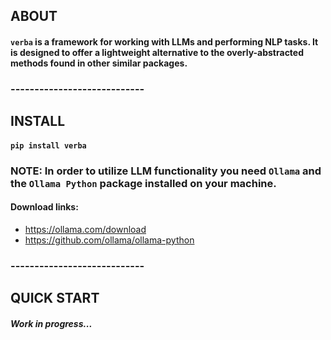 
## **ABOUT**

#### `verba` is a framework for working with LLMs and performing NLP tasks. It is designed to offer a lightweight alternative to the overly-abstracted methods found in other similar packages.


### ----------------------------


## **INSTALL**

#### **`pip install verba`**

### **NOTE**: In order to utilize LLM functionality you need **`Ollama`** and the **`Ollama Python`** package installed on your machine.

#### Download links: 
- https://ollama.com/download
- https://github.com/ollama/ollama-python


### ----------------------------


## **QUICK START**

#### _Work in progress..._

